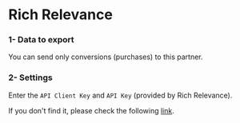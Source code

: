 # Rich Relevance

### 1- Data to export

You can send only conversions (purchases) to this partner.

### 2- Settings

Enter the `API Client Key` and `API Key` (provided by Rich Relevance).

If you don't find it, please check the following [link](https://help.richrelevance.com/3\_Recommend/Recommend%3A\_APIs/recsForPlacements).&#x20;
